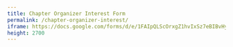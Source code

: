 ```yaml
---
title: Chapter Organizer Interest Form
permalink: /chapter-organizer-interest/
iframe: https://docs.google.com/forms/d/e/1FAIpQLScOrxgZ1hvIxSz7eBIBvHyhErh-0bVYjmp3mHHDYHo3ysadhg/viewform?embedded=true
height: 2700
---
```

